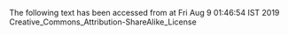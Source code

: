 The following text has been accessed from at Fri Aug 9 01:46:54 IST 2019
Creative_Commons_Attribution-ShareAlike_License
